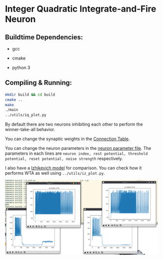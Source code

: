 # Integer Quadratic Integrate-and-Fire Neuron

## Buildtime Dependencies:

* gcc

* cmake

* python 3

## Compiling & Running:

```bash
mkdir build && cd build
cmake ..
make
./main
../utils/iq_plot.py
```

By default there are two neurons inhibiting each other to perform the winner-take-all behavior.

You can change the synaptic weights in the [Connection Table](inputs/Connection_Table_IQIF.txt).

You can change the neuron parameters in the [neuron parameter file](inputs/neuronParameter_IQIF.txt). The parameters in each lines are `neuron index, rest potential, threshold potential, reset potential, noise strength` respectively.

I also have a [Izhikevich model](include/iz_network.h) for comparison. You can check how it performs WTA as well using `../utils/iz_plot.py`.

![IQIF & Izhikevich performing WTA](WTA.png)

